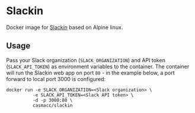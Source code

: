 # Slackin

Docker image for [Slackin](https://github.com/rauchg/slackin) based on Alpine
linux.

## Usage

Pass your Slack organization (`SLACK_ORGANIZATION`) and API token
(`SLACK_API_TOKEN`) as environment variables to the container. The container
will run the Slackin web app on port `80` - in the example below, a port
forward to local port 3000 is configured:

    docker run -e SLACK_ORGANIZATION=<Slack organization> \
              -e SLACK_API_TOKEN=<Slack API token> \
              -d -p 3000:80 \
              casmacc/slackin
